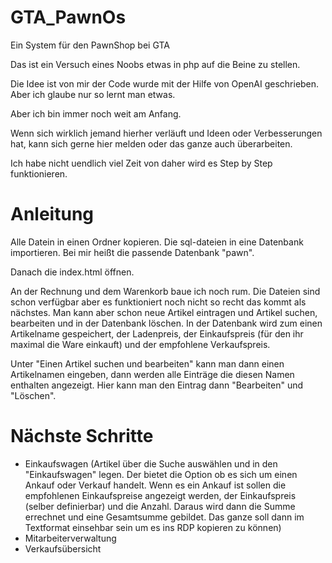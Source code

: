 # GTA_PawnOs
Ein System für den PawnShop bei GTA

Das ist ein Versuch eines Noobs etwas in php auf die Beine zu stellen.

Die Idee ist von mir der Code wurde mit der Hilfe von OpenAI geschrieben. Aber ich glaube nur so lernt man etwas.

Aber ich bin immer noch weit am Anfang.

Wenn sich wirklich jemand hierher verläuft und Ideen oder Verbesserungen hat, kann sich gerne hier melden oder das ganze auch überarbeiten.

Ich habe nicht uendlich viel Zeit von daher wird es Step by Step funktionieren.


# Anleitung

Alle Datein in einen Ordner kopieren. 
Die sql-dateien in eine Datenbank importieren. Bei mir heißt die passende Datenbank "pawn".

Danach die index.html öffnen.

An der Rechnung und dem Warenkorb baue ich noch rum. Die Dateien sind schon verfügbar aber es funktioniert noch nicht so recht das kommt als nächstes.
Man kann aber schon neue Artikel eintragen und Artikel suchen, bearbeiten und in der Datenbank löschen.
In der Datenbank wird zum einen Artikelname gespeichert, der Ladenpreis, der Einkaufspreis (für den ihr maximal die Ware einkauft) und der empfohlene Verkaufspreis.

Unter "Einen Artikel suchen und bearbeiten" kann man dann einen Artikelnamen eingeben, dann werden alle Einträge die diesen Namen enthalten angezeigt. Hier kann man den Eintrag dann "Bearbeiten" und "Löschen".

# Nächste Schritte

* Einkaufswagen
  (Artikel über die Suche auswählen und in den "Einkaufswagen" legen. Der bietet die Option ob es sich um einen Ankauf oder Verkauf handelt. Wenn es ein Ankauf ist sollen die empfohlenen Einkaufspreise angezeigt werden, der Einkaufspreis (selber definierbar) und die Anzahl. Daraus wird dann die Summe errechnet und eine Gesamtsumme gebildet. Das ganze soll dann im Textformat einsehbar sein um es ins RDP kopieren zu können)
* Mitarbeiterverwaltung
* Verkaufsübersicht
